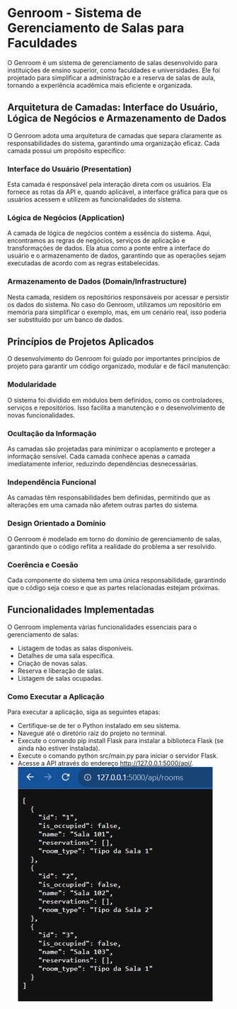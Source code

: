 # Genroom - Sistema de Gerenciamento de Salas para Faculdades
O Genroom é um sistema de gerenciamento de salas desenvolvido para instituições de ensino superior, como faculdades e universidades. Ele foi projetado para simplificar a administração e a reserva de salas de aula, tornando a experiência acadêmica mais eficiente e organizada.

## Arquitetura de Camadas: Interface do Usuário, Lógica de Negócios e Armazenamento de Dados
O Genroom adota uma arquitetura de camadas que separa claramente as responsabilidades do sistema, garantindo uma organização eficaz. Cada camada possui um propósito específico:
### Interface do Usuário (Presentation)
Esta camada é responsável pela interação direta com os usuários. Ela fornece as rotas da API e, quando aplicável, a interface gráfica para que os usuários acessem e utilizem as funcionalidades do sistema.
### Lógica de Negócios (Application)
A camada de lógica de negócios contém a essência do sistema. Aqui, encontramos as regras de negócios, serviços de aplicação e transformações de dados. Ela atua como a ponte entre a interface do usuário e o armazenamento de dados, garantindo que as operações sejam executadas de acordo com as regras estabelecidas.
### Armazenamento de Dados (Domain/Infrastructure)
Nesta camada, residem os repositórios responsáveis por acessar e persistir os dados do sistema. No caso do Genroom, utilizamos um repositório em memória para simplificar o exemplo, mas, em um cenário real, isso poderia ser substituído por um banco de dados.

## Princípios de Projetos Aplicados
O desenvolvimento do Genroom foi guiado por importantes princípios de projeto para garantir um código organizado, modular e de fácil manutenção:
### Modularidade
O sistema foi dividido em módulos bem definidos, como os controladores, serviços e repositórios. Isso facilita a manutenção e o desenvolvimento de novas funcionalidades.
### Ocultação da Informação
As camadas são projetadas para minimizar o acoplamento e proteger a informação sensível. Cada camada conhece apenas a camada imediatamente inferior, reduzindo dependências desnecessárias.
### Independência Funcional
As camadas têm responsabilidades bem definidas, permitindo que as alterações em uma camada não afetem outras partes do sistema.
### Design Orientado a Domínio
O Genroom é modelado em torno do domínio de gerenciamento de salas, garantindo que o código reflita a realidade do problema a ser resolvido.
### Coerência e Coesão
Cada componente do sistema tem uma única responsabilidade, garantindo que o código seja coeso e que as partes relacionadas estejam próximas.

## Funcionalidades Implementadas
O Genroom implementa várias funcionalidades essenciais para o gerenciamento de salas:

* Listagem de todas as salas disponíveis.
* Detalhes de uma sala específica.
* Criação de novas salas.
* Reserva e liberação de salas.
* Listagem de salas ocupadas.


### Como Executar a Aplicação
Para executar a aplicação, siga as seguintes etapas:

* Certifique-se de ter o Python instalado em seu sistema.
* Navegue até o diretório raiz do projeto no terminal.
* Execute o comando pip install Flask para instalar a biblioteca Flask (se ainda não estiver instalada).
* Execute o comando python src/main.py para iniciar o servidor Flask.
* Acesse a API através do endereço http://127.0.0.1:5000/api/.
![Alt text](<Captura de tela 2023-09-02 140634.png>)